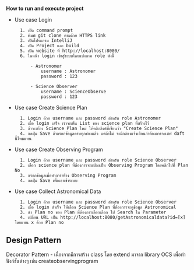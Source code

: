 
****How to run and execute project****

- Use case Login
 
        1. เปิด command prompt 
        2. พิมพ์ git clone ตามด้วย HTTPS link 
        3. เปิดโปรแกรม IntelliJ 
        4. เปิด Project และ build 
        5. เปิด website ที่ http://localhost:8080/
        6. ในหน้า login เข้าสู่ระบบโดยแบ่งตาม role ดังนี้
        
            - Astronomer 
                username : Astronomer 
                password : 123 

            - Science Observer 
                username : ScienceObserve 
                password : 123 

- Use case Create Science Plan

        1. Login ด้วย username และ password สำหรับ role Astronomer
        2. เมื่อ login เสร็จ เราจะเห็น List ของ science plan ที่สร้างไว้ 
        3. ถ้าจะสร้าง Science Plan ใหม่ ให้คลิกลิงค์ที่เชียนว่า "Create Science Plan" 
        4. กดปุ่ม Save ถ้ากรอกข้อมูลครบทุกช่องแล้ว แต่ถ้าไม่ จะมีกล่องแจ้งเตือนว่าต้องการจะเซฟ daft นี้ไหมแทน

- Use case Create Observing Program

        1. Login ด้วย username และ password สำหรับ role Science Observer 
        2. เลือก science plan ที่ต้องการจะแปลงเป็น Observing Program โดยคลิกไปที่ Plan No 
        3. กรอกข้อมูลเพื่อทำการสร้าง Observing Program 
        4. กดปุ่ม Save เพื่อเอาเข้าระบบ 
- Use case Collect Astronomical Data

        1. Login ด้วย username และ password สำหรับ role Science Observer
        2. เมื่อ login สำเร็จ ให้เลือก Science Plan ที่ต้องการจะดูข้อมูล Astronomical 
        3. นำ Plan no ของ Plan ที่ต้องการเลือกเลือก ไป Search ใน Parameter 
        4. เปลี่ยน URL เป็น http://localhost:8080/getAstronomicaldata?id=[x] โดยแทน x ด้วย Plan no 

## Design Pattern
Decorator Pattern 
    - เนื่องจากมีการสร้าง class โดย extend มาจาก library OCS เพื่อทำฟังก์ชันต่างๆ เช่น createobservingprogram
    




